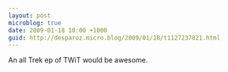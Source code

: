 ```yaml
---
layout: post
microblog: true
date: 2009-01-18 10:00 +1000
guid: http://desparoz.micro.blog/2009/01/18/t1127237821.html
---
```

An all Trek ep of TWiT would be awesome.
